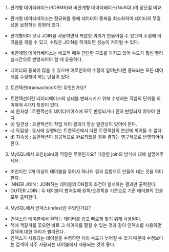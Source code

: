 1. 관계형 데이터베이스(RDBMS)와 비관계형 데이터베이스(NoSQL)의 장단점 비교

- 관게형 데이터베이스는 정규화를 통해 데이터의 중복을 최소화하여 데이터의 무결성을 보장하는 장점이 있다.
- 관계형이다 보니 JOIN을 사용하면서 복잡한 쿼리가 만들어질 수 있으며 수정에 어려움을 겪을 수 있고, 수많은 JOIN을 하게되면 성능이 저하될 수 있다.

- 비관계형 데이터베이스는 비교적 매우 간단한 구조를 가지고 있어 속도가 훨씬 빨라 실시간으로 반영되어야 할 때 유용하다.
- 데이터의 중복이 많을 수 있으며 이로인하여 수정이 일어난다면 중복되는 모든 데이터를 수정해야 하는 단점이 있다.

2. 트랜잭션(transaction)이란 무엇인가요?

- 트랜잭션이란 데이터베이스의 상태를 변화시키기 위해 수행하는 작업의 단위를 의미하며 4가지 특징이 있다.
- a) 원자성 : 트랜잭션이 데이터베이스에 모두 반영되거나 전혀 반영되지 않아야 한다.
- b) 일관성 : 트랜잭션의 작업 처리 결과가 항상 일관성이 있어야 한다.
- c) 독립성 : 동시에 실행되는 트랜잭션에서 다른 트랜잭션의 연산에 끼어들 수 없다.
- d) 지속성 : 트랜잭션이 성공적으로 완료되었을 경우 결과는 영구적으로 반영되어야 한다.

3. MySQL에서 조인(join)의 역할은 무엇인가요? 다양한 join의 방식에 대해 설명해주세요.

- 조인이란 2개 이상의 테이블을 묶어서 하나의 결과 집합으로 만들어 내는 것을 의미한다.
- INNER JOIN : JOIN하는 테이블의 ON절의 조건이 일치하는 결과만 출력한다.
- OUTER JOIN : 두 테이블이 합쳐질때 왼쪽/오른쪽을 기준으로 기준 테이블의 것을 모두 출력한다.

4. MySQL에서 인덱스(index)란 무엇인가요?

- 인덱스란 테이블에서 원하는 데이터를 쉽고 빠르게 찾기 위해 사용된다.
- 책에 책갈피를 꽂으면 바로 그 페이지를 펼칠 수 있는 것과 같이 인덱스를 사용하면 검색에 대한 처리가 빨라진다.
- 인덱스가 사용되는 테이블을 수정하면 처리 속도가 늦어질 수 있기 때문에 수정보다는 검색이 자주 사용되는 테이블에서 사용되는 것이 좋다.
